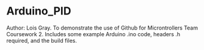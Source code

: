 # Arduino_PID
Author: Lois Gray.
To demonstrate the use of Github for Microntrollers Team Coursework 2.
Includes some example Arduino .ino code, headers .h required, and the build files.
